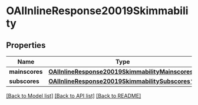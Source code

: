 # OAIInlineResponse20019Skimmability

## Properties
Name | Type | Description | Notes
------------ | ------------- | ------------- | -------------
**mainscores** | [**OAIInlineResponse20019SkimmabilityMainscores***](OAIInlineResponse20019SkimmabilityMainscores.md) |  | [optional] 
**subscores** | [**OAIInlineResponse20019SkimmabilitySubscores***](OAIInlineResponse20019SkimmabilitySubscores.md) |  | [optional] 

[[Back to Model list]](../README.md#documentation-for-models) [[Back to API list]](../README.md#documentation-for-api-endpoints) [[Back to README]](../README.md)


